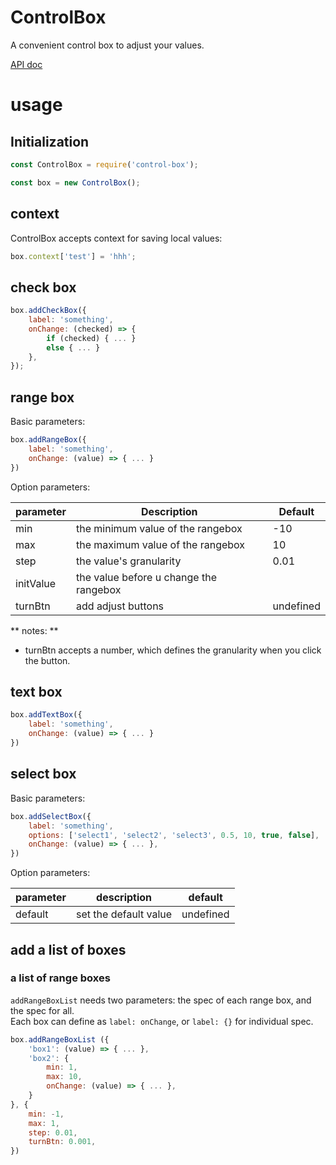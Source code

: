 # ControlBox
A convenient control box to adjust your values.

[API doc](https://necolo.github.io/ControlBox/modules/_main_.html)

# usage

## Initialization 
```js
const ControlBox = require('control-box');

const box = new ControlBox();
```

## context
ControlBox accepts context for saving local values:
```js
box.context['test'] = 'hhh';
```

## check box
```javascript
box.addCheckBox({
    label: 'something',
    onChange: (checked) => {
        if (checked) { ... }
        else { ... }
    },
});
```

## range box

Basic parameters:
```js
box.addRangeBox({
    label: 'something',
    onChange: (value) => { ... }
})
```
Option parameters:

parameter | Description | Default
--- | --- | ---
min | the minimum value of the rangebox | -10
max | the maximum value of the rangebox | 10
step | the value's granularity | 0.01
initValue | the value before u change the rangebox |  
turnBtn | add adjust buttons | undefined

** notes: **
- turnBtn accepts a number, which defines the granularity when you click the button. 

## text box
```js
box.addTextBox({
    label: 'something',
    onChange: (value) => { ... }
})
```

## select box
Basic parameters:
```js
box.addSelectBox({
    label: 'something',
    options: ['select1', 'select2', 'select3', 0.5, 10, true, false],
    onChange: (value) => { ... },
})
```

Option parameters:

parameter | description | default
--- | --- | ---
default | set the default value | undefined


## add a list of boxes

### a list of range boxes

`addRangeBoxList` needs two parameters: the spec of each range box, and the spec for all.  
Each box can define as `label: onChange`, or `label: {}` for individual spec. 

```js
box.addRangeBoxList ({
    'box1': (value) => { ... },
    'box2': {
        min: 1,
        max: 10,
        onChange: (value) => { ... },
    }
}, {
    min: -1,
    max: 1,
    step: 0.01,
    turnBtn: 0.001,
})
```